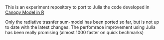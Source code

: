 This is an experiment repository to port to Julia the code developed in [Canopy Model in R](https://github.com/eap-fes-unigoe/canopy-model)

Only the radiative trasnfer sum-model has been ported so far, but is not up to date with the latest changes.
The perfomrace improvement using Julia has been really promising (almost 1000 faster on quick bechmarks)
